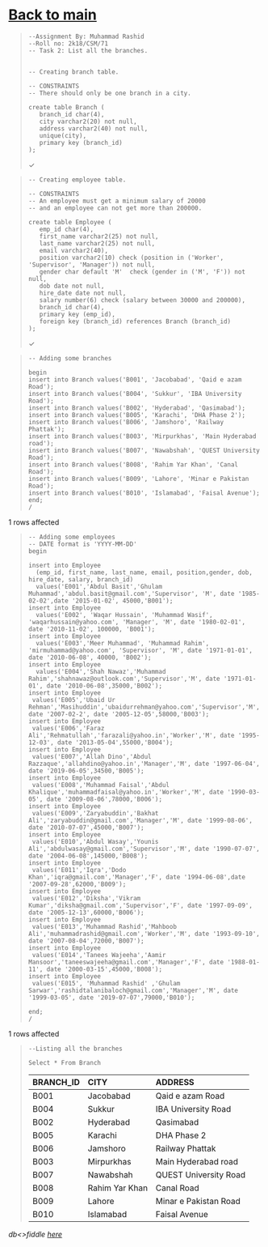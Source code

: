 # [Back to main](https://github.com/glaghari/database-assignement-2019)
<!-- -->
>     --Assignment By: Muhammad Rashid
>     --Roll no: 2k18/CSM/71
>     -- Task 2: List all the branches.
>     
>     
>     -- Creating branch table.
>     
>     -- CONSTRAINTS
>     -- There should only be one branch in a city.
>     
>     create table Branch (
>        branch_id char(4),
>        city varchar2(20) not null,
>        address varchar2(40) not null,
>        unique(city),
>        primary key (branch_id)
>     );
> 
> ✓

<!-- -->
>     -- Creating employee table.
>     
>     -- CONSTRAINTS
>     -- An employee must get a minimum salary of 20000
>     -- and an employee can not get more than 200000.
>     
>     create table Employee (
>        emp_id char(4),
>        first_name varchar2(25) not null,
>        last_name varchar2(25) not null,
>        email varchar2(40),
>        position varchar2(10) check (position in ('Worker', 'Supervisor', 'Manager')) not null,
>        gender char default 'M'  check (gender in ('M', 'F')) not null,
>        dob date not null,
>        hire_date date not null,
>        salary number(6) check (salary between 30000 and 200000),
>        branch_id char(4),
>        primary key (emp_id),
>        foreign key (branch_id) references Branch (branch_id)
>     );
> 
> ✓

<!-- -->
>     -- Adding some branches
>     
>     begin
>     insert into Branch values('B001', 'Jacobabad', 'Qaid e azam Road');
>     insert into Branch values('B004', 'Sukkur', 'IBA University Road');
>     insert into Branch values('B002', 'Hyderabad', 'Qasimabad');
>     insert into Branch values('B005', 'Karachi', 'DHA Phase 2');
>     insert into Branch values('B006', 'Jamshoro', 'Railway Phattak');
>     insert into Branch values('B003', 'Mirpurkhas', 'Main Hyderabad road');
>     insert into Branch values('B007', 'Nawabshah', 'QUEST University Road');
>     insert into Branch values('B008', 'Rahim Yar Khan', 'Canal Road');
>     insert into Branch values('B009', 'Lahore', 'Minar e Pakistan Road');
>     insert into Branch values('B010', 'Islamabad', 'Faisal Avenue');
>     end;
>     /
> 
1 rows affected

<!-- -->
>     -- Adding some employees
>     -- DATE format is 'YYYY-MM-DD'
>     begin
>     
>     insert into Employee
>       (emp_id, first_name, last_name, email, position,gender, dob, hire_date, salary, branch_id)
>       values('E001','Abdul Basit','Ghulam Muhammad','abdul.basit@gmail.com','Supervisor', 'M', date '1985-02-02',date '2015-01-02', 45000,'B001');
>     insert into Employee
>       values('E002', 'Waqar Hussain', 'Muhammad Wasif', 'waqarhussain@yahoo.com', 'Manager', 'M', date '1980-02-01', date '2010-11-02', 100000, 'B001');
>     insert into Employee
>       values('E003','Meer Muhammad', 'Muhammad Rahim', 'mirmuhammad@yahoo.com', 'Supervisor', 'M', date '1971-01-01', date '2010-06-08', 40000, 'B002');
>     insert into Employee
>       values('E004','Shah Nawaz','Muhammad Rahim','shahnawaz@outlook.com','Supervisor','M', date '1971-01-01', date '2010-06-08',35000,'B002');
>     insert into Employee
>      values('E005','Ubaid Ur Rehman','Masihuddin','ubaidurrehman@yahoo.com','Supervisor','M', date '2007-02-2', date '2005-12-05',58000,'B003');
>     insert into Employee
>      values('E006','Faraz Ali','Rehmatullah','farazali@yahoo.in','Worker','M', date '1995-12-03', date '2013-05-04',55000,'B004');
>     insert into Employee
>      values('E007','Allah Dino','Abdul Razzaque','allahdino@yahoo.in','Manager','M', date '1997-06-04', date '2019-06-05',34500,'B005');
>     insert into Employee
>      values('E008','Muhammad Faisal','Abdul Khalique','muhammadfaisal@yahoo.in','Worker','M', date '1990-03-05', date '2009-08-06',78000,'B006');
>     insert into Employee
>      values('E009','Zaryabuddin','Bakhat Ali','zaryabuddin@gmail.com','Manager','M', date '1999-08-06', date '2010-07-07',45000,'B007');
>     insert into Employee
>      values('E010','Abdul Wasay','Younis Ali','abdulwasay@gmail.com','Supervisor','M', date '1990-07-07', date '2004-06-08',145000,'B008');
>     insert into Employee
>      values('E011','Iqra','Dodo Khan','iqra@gmail.com','Manager','F', date '1994-06-08',date '2007-09-28',62000,'B009');
>     insert into Employee
>      values('E012','Diksha','Vikram Kumar','diksha@gmail.com','Supervisor','F', date '1997-09-09', date '2005-12-13',60000,'B006');
>     insert into Employee
>      values('E013','Muhammad Rashid','Mahboob Ali','muhammadrashid@gmail.com','Worker','M', date '1993-09-10', date '2007-08-04',72000,'B007');
>     insert into Employee
>      values('E014','Tanees Wajeeha','Aamir Mansoor','taneeswajeeha@gmail.com','Manager','F', date '1988-01-11', date '2000-03-15',45000,'B008');
>     insert into Employee
>      values('E015', 'Muhammad Rashid' ,'Ghulam Sarwar','rashidtalanibaloch@gmail.com','Manager','M', date '1999-03-05', date '2019-07-07',79000,'B010');
>     
>     end;
>     /
> 
1 rows affected

<!-- -->
>     --Listing all the branches
>     
>     Select * From Branch
> 
> | BRANCH_ID | CITY           | ADDRESS               |
> | :-------- | :------------- | :-------------------- |
> | B001      | Jacobabad      | Qaid e azam Road      |
> | B004      | Sukkur         | IBA University Road   |
> | B002      | Hyderabad      | Qasimabad             |
> | B005      | Karachi        | DHA Phase 2           |
> | B006      | Jamshoro       | Railway Phattak       |
> | B003      | Mirpurkhas     | Main Hyderabad road   |
> | B007      | Nawabshah      | QUEST University Road |
> | B008      | Rahim Yar Khan | Canal Road            |
> | B009      | Lahore         | Minar e Pakistan Road |
> | B010      | Islamabad      | Faisal Avenue         |

*db<>fiddle [here](https://dbfiddle.uk/?rdbms=oracle_11.2&fiddle=993496521f54ec818b48f53d53160f6c)*

